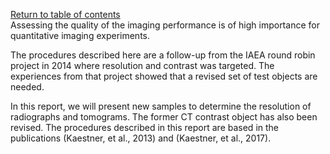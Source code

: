 [Return to table of contents](index.md)<br/>
Assessing the quality of the imaging performance is of high importance for quantitative imaging experiments. 

The procedures described here are a follow-up from the IAEA round robin project in 2014 where resolution and contrast was targeted. The experiences from that project showed that a revised set of test objects are needed. 

In this report, we will present new samples to determine the resolution of radiographs and tomograms. The former CT contrast object has also been revised. The procedures described in this report are based in the publications (Kaestner, et al., 2013) and (Kaestner, et al., 2017).
